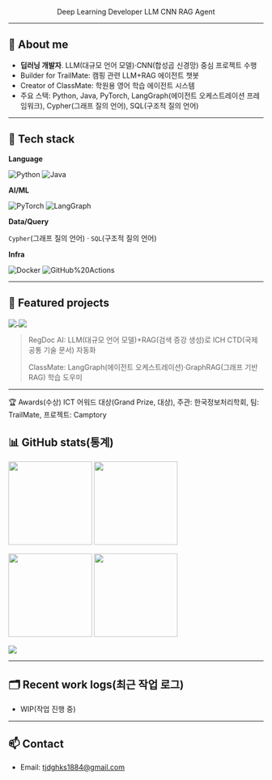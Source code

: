 

<p align="center">Deep Learning Developer LLM CNN  RAG Agent</p>

---

## 🚀 About me
- **딥러닝 개발자**. LLM(대규모 언어 모델)·CNN(합성곱 신경망) 중심 프로젝트 수행
- Builder for TrailMate: 캠핑 관련 LLM+RAG 에이전트 챗봇
- Creator of ClassMate: 학원용 영어 학습 에이전트 시스템
- 주요 스택: Python, Java, PyTorch, LangGraph(에이전트 오케스트레이션 프레임워크), Cypher(그래프 질의 언어), SQL(구조적 질의 언어)

---

## 🧰 Tech stack

**Language**

![Python](https://img.shields.io/badge/Python-3776AB?logo=python&logoColor=white)
![Java](https://img.shields.io/badge/Java-007396?logo=openjdk&logoColor=white)

**AI/ML**

![PyTorch](https://img.shields.io/badge/PyTorch-EE4C2C?logo=pytorch&logoColor=white)
![LangGraph](https://img.shields.io/badge/LangGraph-0A0A0A?logo=graph&logoColor=white)

**Data/Query**

`Cypher`(그래프 질의 언어) · `SQL`(구조적 질의 언어)

**Infra**

![Docker](https://img.shields.io/badge/Docker-2496ED?logo=docker&logoColor=white)
![GitHub%20Actions](https://img.shields.io/badge/GitHub_Actions-2088FF?logo=githubactions&logoColor=white)

---

## 📌 Featured projects

<a href="https://github.com/krnooby/TrailMate">
  <img align="center" src="https://github-readme-stats.vercel.app/api/pin/?username=krnooby&repo=TrailMate&show_owner=true" />
</a>

<a href="https://github.com/krnooby/ClassMate">
  <img align="center" src="https://github-readme-stats.vercel.app/api/pin/?username=krnooby&repo=ClassMate&show_owner=true" />
</a>

> RegDoc AI: LLM(대규모 언어 모델)+RAG(검색 증강 생성)로 ICH CTD(국제 공통 기술 문서) 자동화
>
> ClassMate: LangGraph(에이전트 오케스트레이션)·GraphRAG(그래프 기반 RAG) 학습 도우미

---
🏆 Awards(수상)
ICT 어워드 대상(Grand Prize, 대상), 주관: 한국정보처리학회, 팀: TrailMate, 프로젝트: Camptory

## 📊 GitHub stats(통계)

<p>
  <img height="165" src="https://github-readme-stats.vercel.app/api?username=krnooby&show_icons=true&rank_icon=github&include_all_commits=true&theme=transparent" />
  <img height="165" src="https://github-readme-stats.vercel.app/api/top-langs/?username=krnooby&layout=compact&langs_count=10&theme=transparent" />
</p>

<p>
  <img height="165" src="https://streak-stats.demolab.com?user=krnooby&theme=transparent" />
  <img height="165" src="https://github-profile-trophy.vercel.app/?username=krnooby&theme=flat&no-frame=true&margin-w=15" />
</p>

<p>
  <img src="https://github-readme-activity-graph.vercel.app/graph?username=krnooby&theme=github-compact" />
</p>

---

## 🗂️ Recent work logs(최근 작업 로그)

<!-- 예: GitHub Actions로 자동 갱신. 필요시 사용. -->
<!-- BLOG-POST-LIST:START -->
- WIP(작업 진행 중)
<!-- BLOG-POST-LIST:END -->

---

## 📫 Contact

- Email: tjdghks1884@gmail.com

